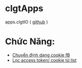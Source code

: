 # clgtApps
apps.clgtIO ( [github](https://github.com/clgtIO/clgt-apps/) )

# Chức Năng:
- [Chuyển định dạng cookie fB](/fb/format-cookies.html)
- [Lọc access token/ cookie từ list](/fb/refine-list.html)

